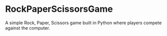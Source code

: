 # RockPaperScissorsGame
A simple Rock, Paper, Scissors game built in Python where players compete against the computer.
